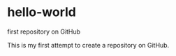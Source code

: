 # hello-world
first repository on GitHub

This is my first attempt to create a repository on GitHub. 
